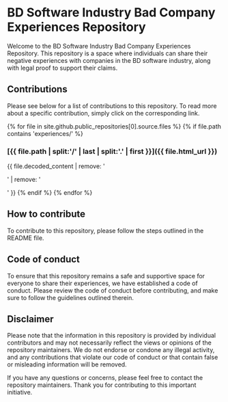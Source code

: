 # BD Software Industry Bad Company Experiences Repository
Welcome to the BD Software Industry Bad Company Experiences Repository. This repository is a space where individuals can share their negative experiences with companies in the BD software industry, along with legal proof to support their claims.

## Contributions

Please see below for a list of contributions to this repository. To read more about a specific contribution, simply click on the corresponding link.

{% for file in site.github.public_repositories[0].source.files %}
  {% if file.path contains 'experiences/' %}
  ### [{{ file.path | split:'/' | last | split:'.' | first }}]({{ file.html_url }})

  {{ file.decoded_content | remove: '<p>' | remove: '</p>' }}
  {% endif %}
{% endfor %}


## How to contribute
To contribute to this repository, please follow the steps outlined in the README file.

## Code of conduct
To ensure that this repository remains a safe and supportive space for everyone to share their experiences, we have established a code of conduct. Please review the code of conduct before contributing, and make sure to follow the guidelines outlined therein.

## Disclaimer
Please note that the information in this repository is provided by individual contributors and may not necessarily reflect the views or opinions of the repository maintainers. We do not endorse or condone any illegal activity, and any contributions that violate our code of conduct or that contain false or misleading information will be removed.

If you have any questions or concerns, please feel free to contact the repository maintainers. Thank you for contributing to this important initiative.
